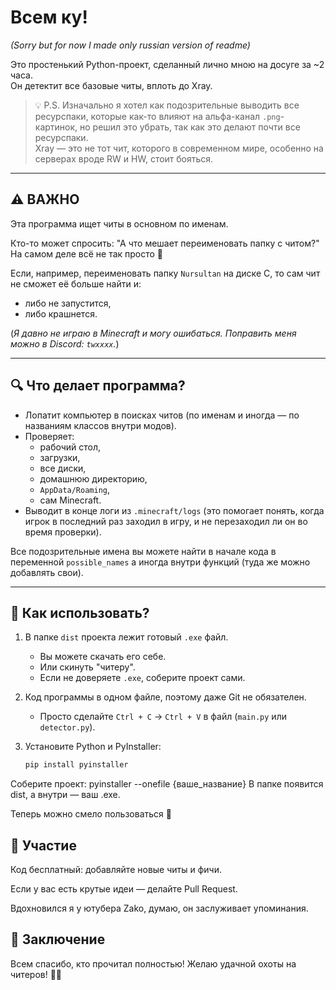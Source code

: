 # Всем ку!  
*(Sorry but for now I made only russian version of readme)*  

Это простенький Python-проект, сделанный лично мною на досуге за ~2 часа.  
Он детектит все базовые читы, вплоть до Xray.  

> 💡 P.S. Изначально я хотел как подозрительные выводить все ресурспаки, которые как-то влияют на альфа-канал `.png`-картинок, но решил это убрать, так как это делают почти все ресурспаки.  
> Xray — это не тот чит, которого в современном мире, особенно на серверах вроде RW и HW, стоит бояться.  

---

## ⚠️ ВАЖНО

Эта программа ищет читы в основном по именам.  

Кто-то может спросить: "А что мешает переименовать папку с читом?"  
На самом деле всё не так просто 🙂  

Если, например, переименовать папку `Nursultan` на диске C, то сам чит не сможет её больше найти и:  
- либо не запустится,  
- либо крашнется.  

(*Я давно не играю в Minecraft и могу ошибаться. Поправить меня можно в Discord: `twxxxx`.*)  

---

## 🔍 Что делает программа?

- Лопатит компьютер в поисках читов (по именам и иногда — по названиям классов внутри модов).  
- Проверяет:  
  - рабочий стол,  
  - загрузки,  
  - все диски,  
  - домашнюю директорию,  
  - `AppData/Roaming`,  
  - сам Minecraft.  
- Выводит в конце логи из `.minecraft/logs` (это помогает понять, когда игрок в последний раз заходил в игру, и не перезаходил ли он во время проверки).  

Все подозрительные имена вы можете найти в начале кода в переменной `possible_names` а иногда внутри функций (туда же можно добавлять свои).  

---

## 🚀 Как использовать?

1. В папке `dist` проекта лежит готовый `.exe` файл.  
   - Вы можете скачать его себе.  
   - Или скинуть "читеру".  
   - Если не доверяете `.exe`, соберите проект сами.  

2. Код программы в одном файле, поэтому даже Git не обязателен.  
   - Просто сделайте `Ctrl + C` → `Ctrl + V` в файл (`main.py` или `detector.py`).  

3. Установите Python и PyInstaller:  
   ```bash
   pip install pyinstaller

Соберите проект:
pyinstaller --onefile {ваше_название}
В папке появится dist, а внутри — ваш .exe.

Теперь можно смело пользоваться 🚀

## 🤝 Участие

Код бесплатный: добавляйте новые читы и фичи.

Если у вас есть крутые идеи — делайте Pull Request.

Вдохновился я у ютубера Zako, думаю, он заслуживает упоминания.

## 🎯 Заключение

Всем спасибо, кто прочитал полностью!
Желаю удачной охоты на читеров! 🏹👾
